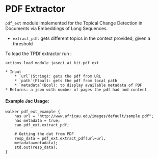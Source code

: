 
# PDF Extractor 
`pdf_ext` module implemented for the Topical Change Detection in Documents via Embeddings of Long Sequences.
* `extract_pdf`: gets different topics in the context provided, given a threshold 

To load the TPDf extractor run :

```
actions load module jaseci_ai_kit.pdf_ext
```


    * Input 
        * `url`(String): gets the pdf from URL
        * `path`(Float): gets the pdf from local path
        * `metadata`(Bool): to display available metadata of PDF
    * Returns: a json with number of pages the pdf had and content
  
#### Example Jac Usage:
```jac
walker pdf_ext_example {
    has url = "http://www.africau.edu/images/default/sample.pdf";
    has metadata = true;
    can pdf_ext.extract_pdf;

    # Getting the dat from PDF
    resp_data = pdf_ext.extract_pdf(url=url,
    metadata=metadata);
    std.out(resp_data);
}
```